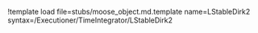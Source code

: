 !template load file=stubs/moose_object.md.template name=LStableDirk2 syntax=/Executioner/TimeIntegrator/LStableDirk2
